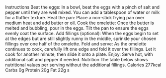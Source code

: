 Instructions Beat the eggs: In a bowl, beat the eggs with a pinch of
salt and pepper until they are well mixed. You can add a tablespoon of water
or milk for a fluffier texture. Heat the pan: Place a non-stick frying pan
over medium heat and add butter or oil. Cook the omelette: Once the butter
is melted and bubbling, pour in the eggs. Tilt the pan to ensure the eggs
evenly coat the surface. Add fillings (optional): When the eggs begin to set
at the edges but are still slightly runny in the middle, sprinkle your
chosen fillings over one half of the omelette. Fold and serve: As the
omelette continues to cook, carefully lift one edge and fold it over the
fillings. Let it cook for another minute, then slide it onto a plate. Enjoy:
Serve hot, with additional salt and pepper if needed. Nutrition The table
below shows nutritional values per serving without the additional fillings.
Calories 277kcal Carbs 0g Protein 20g Fat 22g
s
